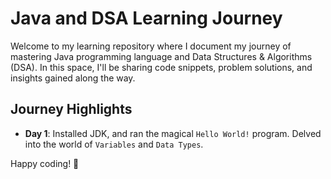 # Java and DSA Learning Journey

Welcome to my learning repository where I document my journey of mastering Java programming language and Data Structures & Algorithms (DSA). In this space, I'll be sharing code snippets, problem solutions, and insights gained along the way.

## Journey Highlights
- **Day 1**: Installed JDK, and ran the magical `Hello World!` program. Delved into the world of `Variables` and `Data Types`.

Happy coding! 🌟